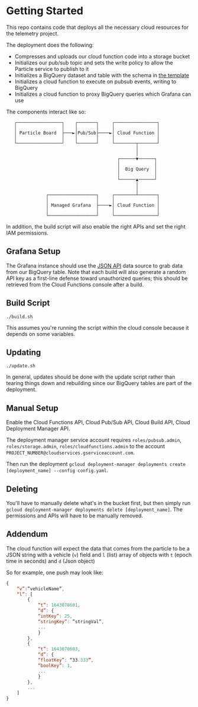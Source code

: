 # Getting Started

This repo contains code that deploys all the necessary cloud resources for the telemetry project. 

The deployment does the following:
- Compresses and uploads our cloud function code into a storage bucket
- Initializes our pub/sub topic and sets the write policy to allow the Particle service to publish to it
- Initializes a BigQuery dataset and table with the schema in [the template](templates/bigquery-telemetry.jinja)
- Initializes a cloud function to execute on pubsub events, writing to BigQuery
- Initializes a cloud function to proxy BigQuery queries which Grafana can use

The components interact like so:

```
   ┌─────────────────┐    ┌───────┐     ┌────────────────┐
   │                 │    │       │     │                │
   │ Particle Board  ├───►│Pub/Sub├────►│ Cloud Function │
   │                 │    │       │     │                │
   └─────────────────┘    └───────┘     └────────┬───────┘
                                                 │
                                                 │
                                          ┌──────▼──────┐
                                          │             │
                                          │  Big Query  │
                                          │             │
                                          └──────▲──────┘
                                                 │
                                                 │
               ┌──────────────────┐     ┌────────┴───────┐
               │                  │     │                │
               │ Managed Grafana  ├────►│ Cloud Function │
               │                  │     │                │
               └──────────────────┘     └────────────────┘

```

In addition, the build script will also enable the right APIs and set the right IAM permissions.

## Grafana Setup

The Grafana instance should use the [JSON API](https://grafana.com/grafana/plugins/marcusolsson-json-datasource/) data source to grab data from our BigQuery table. Note that each build will also generate a random API key as a first-line defense toward unauthorized queries; this should be retrieved from the Cloud Functions console after a build.

## Build Script

```
./build.sh
```

This assumes you're running the script within the cloud console because it depends on some variables.

## Updating

```
./update.sh
```

In general, updates should be done with the update script rather than tearing things down and rebuilding since our BigQuery tables are part of the deployment.

## Manual Setup

Enable the Cloud Functions API, Cloud Pub/Sub API, Cloud Build API, Cloud Deployment Manager API.

The deployment manager service account requires `roles/pubsub.admin`, `roles/storage.admin`, `roles/cloudfunctions.admin` to the account `PROJECT_NUMBER@cloudservices.gserviceaccount.com`.

Then run the deployment `gcloud deployment-manager deployments create [deployment_name] --config config.yaml`.

## Deleting

You'll have to manually delete what's in the bucket first, but then simply run `gcloud deployment-manager deployments delete [deployment_name]`. The permissions and APIs will have to be manually removed.

## Addendum

The cloud function will expect the data that comes from the particle to be a JSON string with a vehicle (`v`) field and `l` (list) array of objects with `t` (epoch time in seconds) and `d` (Json object)  

So for example, one push may look like:
```javascript
{
	“v”:”vehicleName”,
	“l”: [
		{	
			“t”: 1643078601,
			“d”: {
			“intKey”: 25,
			“stringKey”: ”stringVal”,
			...
			}
		},
		{
			“t”: 1643078603,
			“d”: {
			“floatKey”: “33.333”,
			“boolKey”: 1,
			...
			}
		},
		...
	]
}
```
